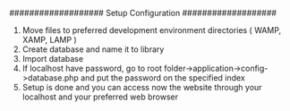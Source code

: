 ###################
Setup Configuration
###################

1. Move files to preferred development environment directories ( WAMP, XAMP, LAMP )
2. Create database and name it to library
3. Import database 
4. If localhost have password, go to root folder->application->config->database.php and put the password on the specified index
5. Setup is done and you can access now the website through your localhost and your preferred web browser
